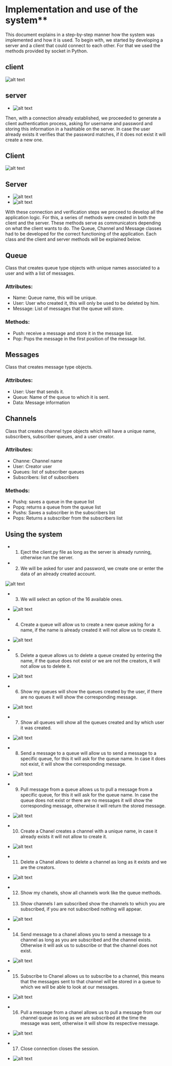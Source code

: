# Implementation and use of the system**

This document explains in a step-by-step manner how the system was implemented and how it is used.
To begin with, we started by developing a server and a client that could connect to each other. For that we used the methods provided by socket in Python. 

## client
![alt text](https://raw.githubusercontent.com/svalenciaaq/Trabajo1Telematica/master/resources/c1.png)
 
 
## server
* ![alt text](https://raw.githubusercontent.com/svalenciaaq/Trabajo1Telematica/master/resources/s1.png)
 
Then, with a connection already established, we proceeded to generate a client authentication process, asking for username and password and storing this information in a hashtable on the server. In case the user already exists it verifies that the password matches, if it does not exist it will create a new one. 


## Client

  ![alt text](https://raw.githubusercontent.com/svalenciaaq/Trabajo1Telematica/master/resources/c2.png)
  
  
## Server 
* ![alt text](https://raw.githubusercontent.com/svalenciaaq/Trabajo1Telematica/master/resources/s2.png)
* ![alt text](https://raw.githubusercontent.com/svalenciaaq/Trabajo1Telematica/master/resources/s3.png)


With these connection and verification steps we proceed to develop all the application logic.
For this, a series of methods were created in both the client and the server. These methods serve as communicators depending on what the client wants to do. 
The Queue, Channel and Message classes had to be developed for the correct functioning of the application. 
Each class and the client and server methods will be explained below.
## **Queue**
Class that creates queue type objects with unique names associated to a user and with a list of messages.
### **Attributes:** 
- Name: Queue name, this will be unique.
- User: User who created it, this will only be used to be deleted by him.
- Message: List of messages that the queue will store.
### **Methods:**
- Push: receive a message and store it in the message list.
- Pop: Pops the message in the first position of the message list.

## **Messages**
Class that creates message type objects.
### **Attributes:** 
- User: User that sends it.
- Queue: Name of the queue to which it is sent.
- Data: Message information

## **Channels**
Class that creates channel type objects which will have a unique name, subscribers, subscriber queues, and a user creator.
### **Attributes:** 
- Channe: Channel name
- User: Creator user
- Queues: list of subscriber queues
- Subscribers: list of subscribers
### **Methods:** 
- Pushq: saves a queue in the queue list
- Popq: returns a queue from the queue list
- Pushs: Saves a subscriber in the subscribers list
- Pops: Returns a subscriber from the subscribers list

## **Using the system**
* 1.	Eject the client.py file as long as the server is already running, otherwise run the server.
* 2. We will be asked for user and password, we create one or enter the data of an already created account.

 ![alt text](https://raw.githubusercontent.com/svalenciaaq/Trabajo1Telematica/master/resources/1.png)

* 3. We will select an option of the 16 available ones. 



* ![alt text](https://raw.githubusercontent.com/svalenciaaq/Trabajo1Telematica/master/resources/2.png)
* 4.	Create a queue will allow us to create a new queue asking for a name, if the name is already created it will not allow us to create it. 
* ![alt text](https://raw.githubusercontent.com/svalenciaaq/Trabajo1Telematica/master/resources/3.png)
* 5.	Delete a queue allows us to delete a queue created by entering the name, if the queue does not exist or we are not the creators, it will not allow us to delete it.
* ![alt text](https://raw.githubusercontent.com/svalenciaaq/Trabajo1Telematica/master/resources/4.png)
* 6.	Show my queues will show the queues created by the user, if there are no queues it will show the corresponding message.
* ![alt text](https://raw.githubusercontent.com/svalenciaaq/Trabajo1Telematica/master/resources/5.png)
* 7.	Show all queues will show all the queues created and by which user it was created.
* ![alt text](https://raw.githubusercontent.com/svalenciaaq/Trabajo1Telematica/master/resources/6.png)
* 8.	Send a message to a queue will allow us to send a message to a specific queue, for this it will ask for the queue name. In case it does not exist, it will show the corresponding message.
* ![alt text](https://raw.githubusercontent.com/svalenciaaq/Trabajo1Telematica/master/resources/7.png)
* 9.	Pull message from a queue allows us to pull a message from a specific queue, for this it will ask for the queue name. In case the queue does not exist or there are no messages it will show the corresponding message, otherwise it will return the stored message.
* ![alt text](https://raw.githubusercontent.com/svalenciaaq/Trabajo1Telematica/master/resources/8.png) 
* 10.	Create a Chanel creates a channel with a unique name, in case it already exists it will not allow to create it.
* ![alt text](https://raw.githubusercontent.com/svalenciaaq/Trabajo1Telematica/master/resources/9.png)
* 11.	Delete a Chanel allows to delete a channel as long as it exists and we are the creators.
* ![alt text](https://raw.githubusercontent.com/svalenciaaq/Trabajo1Telematica/master/resources/10.png)
* 12.	Show my chanels, show all channels work like the queue methods.
* 13.	Show channels I am subscribed show the channels to which you are subscribed, if you are not subscribed nothing will appear.
* ![alt text](https://raw.githubusercontent.com/svalenciaaq/Trabajo1Telematica/master/resources/11.png)
* 14.	Send message to a chanel allows you to send a message to a channel as long as you are subscribed and the channel exists. Otherwise it will ask us to subscribe or that the channel does not exist.
* ![alt text](https://raw.githubusercontent.com/svalenciaaq/Trabajo1Telematica/master/resources/12.png)
* 15.	Subscribe to Chanel allows us to subscribe to a channel, this means that the messages sent to that channel will be stored in a queue to which we will be able to look at our messages.
* ![alt text](https://raw.githubusercontent.com/svalenciaaq/Trabajo1Telematica/master/resources/13.png)
* 16.	Pull a message from a chanel allows us to pull a message from our channel queue as long as we are subscribed at the time the message was sent, otherwise it will show its respective message. 
* ![alt text](https://raw.githubusercontent.com/svalenciaaq/Trabajo1Telematica/master/resources/15.png)
* 17.	Close connection closes the session. 
* ![alt text](https://raw.githubusercontent.com/svalenciaaq/Trabajo1Telematica/master/resources/16.png)

